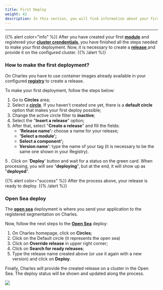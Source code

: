 ```yaml
---
title: First Deploy
weight: 42
description: In this section, you will find information about your first deploy.
---
```


---

{{% alert color="info" %}}
After you have created your first [**module**](/get-started/creating-your-first-module/overview/) and registered your [**cluster crendentials**,](/get-started/defining-a-workspace/deploy-environment/) you have finished all the steps needed to make your first deployment. Now, it is necessary to create a [**release** ](/reference/releases/) and provide it on the configured cluster.
{{% /alert %}}

### How to make the first deployment? 

On Charles you have to use container images already available in your configured [**registry**](/reference/registry/) to create a release.

To make your first deployment, follow the steps below: 

1. Go to **Circles** area;
2. Select a [**circle**](/reference/circles/). If you haven't created one yet, there is a **default circle** option that makes your first deploy possible; 
3. Change the active circle filter to **inactive**;
4. Select the "**Insert a release**" option;
5. After that, select "**Create a release**" and fill the fields: 
   * **'Release name':** choose a name for your release;
   * **'Select a module';**
   * **Select a component';**
   * **Version name**': type the name of your tag \(it is necessary to be the same one shown in your Registry\). 

5 . Click on '**Deploy**' button and wait for a status on the green card. When processing, you will see "**deploying**", but at the end, it will show up as "**deployed**".

{{% alert color="success" %}}
After the process above, your release is ready to deploy. 
{{% /alert %}}

### Open Sea deploy

The [**open sea**](/key-concepts/) deployment is where you send your application to the registered segmentation on Charles.

Now, follow the next steps to the [**Open Sea**](/key-concepts/) deploy:

1. On Charles homepage, click on **Circles**; 
2. Click on the Default circle \(it represents the open sea\) 
3. Click on **Override release** in upper right corner; 
4. Click on **Search for ready releases**;
5. Type the release name created above \(or use it again with a new version\) and click on **Deploy**.

Finally, Charles will provide the created release on a cluster in the Open Sea. The deploy status will be shown and updated along the process.

![](/shared/first-deploy%20%281%29.gif)
